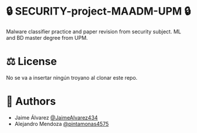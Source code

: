 # 🔒 SECURITY-project-MAADM-UPM 🔒
Malware classifier practice and paper revision from security subject. ML and BD master degree from UPM.

# ⚖️ License
No se va a insertar ningún troyano al clonar este repo.

# 👥 Authors
* Jaime Álvarez [@JaimeAlvarez434](https://github.com/JaimeAlvarez434)
* Alejandro Mendoza [@pintamonas4575](https://github.com/pintamonas4575)